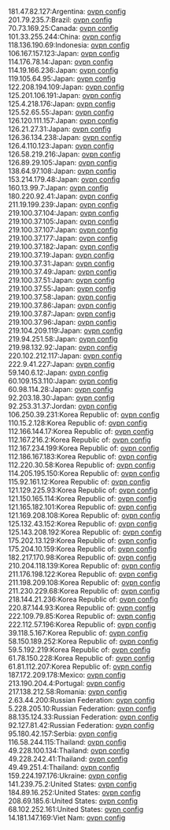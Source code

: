 181.47.82.127:Argentina: [ovpn config](vpn/181_47_82_127.ovpn)  
201.79.235.7:Brazil: [ovpn config](vpn/201_79_235_7.ovpn)  
70.73.169.25:Canada: [ovpn config](vpn/70_73_169_25.ovpn)  
101.33.255.244:China: [ovpn config](vpn/101_33_255_244.ovpn)  
118.136.190.69:Indonesia: [ovpn config](vpn/118_136_190_69.ovpn)  
106.167.157.123:Japan: [ovpn config](vpn/106_167_157_123.ovpn)  
114.176.78.14:Japan: [ovpn config](vpn/114_176_78_14.ovpn)  
114.19.166.236:Japan: [ovpn config](vpn/114_19_166_236.ovpn)  
119.105.64.95:Japan: [ovpn config](vpn/119_105_64_95.ovpn)  
122.208.194.109:Japan: [ovpn config](vpn/122_208_194_109.ovpn)  
125.201.106.191:Japan: [ovpn config](vpn/125_201_106_191.ovpn)  
125.4.218.176:Japan: [ovpn config](vpn/125_4_218_176.ovpn)  
125.52.65.55:Japan: [ovpn config](vpn/125_52_65_55.ovpn)  
126.120.111.157:Japan: [ovpn config](vpn/126_120_111_157.ovpn)  
126.21.27.31:Japan: [ovpn config](vpn/126_21_27_31.ovpn)  
126.36.134.238:Japan: [ovpn config](vpn/126_36_134_238.ovpn)  
126.4.110.123:Japan: [ovpn config](vpn/126_4_110_123.ovpn)  
126.58.219.216:Japan: [ovpn config](vpn/126_58_219_216.ovpn)  
126.89.29.105:Japan: [ovpn config](vpn/126_89_29_105.ovpn)  
138.64.97.108:Japan: [ovpn config](vpn/138_64_97_108.ovpn)  
153.214.179.48:Japan: [ovpn config](vpn/153_214_179_48.ovpn)  
160.13.99.7:Japan: [ovpn config](vpn/160_13_99_7.ovpn)  
180.220.92.41:Japan: [ovpn config](vpn/180_220_92_41.ovpn)  
211.19.199.239:Japan: [ovpn config](vpn/211_19_199_239.ovpn)  
219.100.37.104:Japan: [ovpn config](vpn/219_100_37_104.ovpn)  
219.100.37.105:Japan: [ovpn config](vpn/219_100_37_105.ovpn)  
219.100.37.107:Japan: [ovpn config](vpn/219_100_37_107.ovpn)  
219.100.37.177:Japan: [ovpn config](vpn/219_100_37_177.ovpn)  
219.100.37.182:Japan: [ovpn config](vpn/219_100_37_182.ovpn)  
219.100.37.19:Japan: [ovpn config](vpn/219_100_37_19.ovpn)  
219.100.37.31:Japan: [ovpn config](vpn/219_100_37_31.ovpn)  
219.100.37.49:Japan: [ovpn config](vpn/219_100_37_49.ovpn)  
219.100.37.51:Japan: [ovpn config](vpn/219_100_37_51.ovpn)  
219.100.37.55:Japan: [ovpn config](vpn/219_100_37_55.ovpn)  
219.100.37.58:Japan: [ovpn config](vpn/219_100_37_58.ovpn)  
219.100.37.86:Japan: [ovpn config](vpn/219_100_37_86.ovpn)  
219.100.37.87:Japan: [ovpn config](vpn/219_100_37_87.ovpn)  
219.100.37.96:Japan: [ovpn config](vpn/219_100_37_96.ovpn)  
219.104.209.119:Japan: [ovpn config](vpn/219_104_209_119.ovpn)  
219.94.251.58:Japan: [ovpn config](vpn/219_94_251_58.ovpn)  
219.98.132.92:Japan: [ovpn config](vpn/219_98_132_92.ovpn)  
220.102.212.117:Japan: [ovpn config](vpn/220_102_212_117.ovpn)  
222.9.41.227:Japan: [ovpn config](vpn/222_9_41_227.ovpn)  
59.140.6.12:Japan: [ovpn config](vpn/59_140_6_12.ovpn)  
60.109.153.110:Japan: [ovpn config](vpn/60_109_153_110.ovpn)  
60.98.114.28:Japan: [ovpn config](vpn/60_98_114_28.ovpn)  
92.203.18.30:Japan: [ovpn config](vpn/92_203_18_30.ovpn)  
92.253.31.37:Jordan: [ovpn config](vpn/92_253_31_37.ovpn)  
106.250.39.231:Korea Republic of: [ovpn config](vpn/106_250_39_231.ovpn)  
110.15.2.128:Korea Republic of: [ovpn config](vpn/110_15_2_128.ovpn)  
112.166.144.17:Korea Republic of: [ovpn config](vpn/112_166_144_17.ovpn)  
112.167.216.2:Korea Republic of: [ovpn config](vpn/112_167_216_2.ovpn)  
112.167.234.199:Korea Republic of: [ovpn config](vpn/112_167_234_199.ovpn)  
112.186.167.183:Korea Republic of: [ovpn config](vpn/112_186_167_183.ovpn)  
112.220.30.58:Korea Republic of: [ovpn config](vpn/112_220_30_58.ovpn)  
114.205.195.150:Korea Republic of: [ovpn config](vpn/114_205_195_150.ovpn)  
115.92.161.12:Korea Republic of: [ovpn config](vpn/115_92_161_12.ovpn)  
121.129.225.93:Korea Republic of: [ovpn config](vpn/121_129_225_93.ovpn)  
121.150.165.114:Korea Republic of: [ovpn config](vpn/121_150_165_114.ovpn)  
121.165.182.101:Korea Republic of: [ovpn config](vpn/121_165_182_101.ovpn)  
121.169.208.108:Korea Republic of: [ovpn config](vpn/121_169_208_108.ovpn)  
125.132.43.152:Korea Republic of: [ovpn config](vpn/125_132_43_152.ovpn)  
125.143.208.192:Korea Republic of: [ovpn config](vpn/125_143_208_192.ovpn)  
175.202.13.129:Korea Republic of: [ovpn config](vpn/175_202_13_129.ovpn)  
175.204.10.159:Korea Republic of: [ovpn config](vpn/175_204_10_159.ovpn)  
182.217.170.98:Korea Republic of: [ovpn config](vpn/182_217_170_98.ovpn)  
210.204.118.139:Korea Republic of: [ovpn config](vpn/210_204_118_139.ovpn)  
211.176.198.122:Korea Republic of: [ovpn config](vpn/211_176_198_122.ovpn)  
211.198.209.108:Korea Republic of: [ovpn config](vpn/211_198_209_108.ovpn)  
211.230.229.68:Korea Republic of: [ovpn config](vpn/211_230_229_68.ovpn)  
218.144.21.236:Korea Republic of: [ovpn config](vpn/218_144_21_236.ovpn)  
220.87.144.93:Korea Republic of: [ovpn config](vpn/220_87_144_93.ovpn)  
222.109.79.85:Korea Republic of: [ovpn config](vpn/222_109_79_85.ovpn)  
222.112.57.196:Korea Republic of: [ovpn config](vpn/222_112_57_196.ovpn)  
39.118.5.167:Korea Republic of: [ovpn config](vpn/39_118_5_167.ovpn)  
58.150.189.252:Korea Republic of: [ovpn config](vpn/58_150_189_252.ovpn)  
59.5.192.219:Korea Republic of: [ovpn config](vpn/59_5_192_219.ovpn)  
61.78.150.228:Korea Republic of: [ovpn config](vpn/61_78_150_228.ovpn)  
61.81.112.207:Korea Republic of: [ovpn config](vpn/61_81_112_207.ovpn)  
187.172.209.178:Mexico: [ovpn config](vpn/187_172_209_178.ovpn)  
213.190.204.4:Portugal: [ovpn config](vpn/213_190_204_4.ovpn)  
217.138.212.58:Romania: [ovpn config](vpn/217_138_212_58.ovpn)  
2.63.44.200:Russian Federation: [ovpn config](vpn/2_63_44_200.ovpn)  
5.228.205.10:Russian Federation: [ovpn config](vpn/5_228_205_10.ovpn)  
88.135.124.33:Russian Federation: [ovpn config](vpn/88_135_124_33.ovpn)  
92.127.81.42:Russian Federation: [ovpn config](vpn/92_127_81_42.ovpn)  
95.180.42.157:Serbia: [ovpn config](vpn/95_180_42_157.ovpn)  
116.58.244.115:Thailand: [ovpn config](vpn/116_58_244_115.ovpn)  
49.228.100.134:Thailand: [ovpn config](vpn/49_228_100_134.ovpn)  
49.228.242.41:Thailand: [ovpn config](vpn/49_228_242_41.ovpn)  
49.49.251.4:Thailand: [ovpn config](vpn/49_49_251_4.ovpn)  
159.224.197.176:Ukraine: [ovpn config](vpn/159_224_197_176.ovpn)  
141.239.75.2:United States: [ovpn config](vpn/141_239_75_2.ovpn)  
184.89.16.252:United States: [ovpn config](vpn/184_89_16_252.ovpn)  
208.69.185.6:United States: [ovpn config](vpn/208_69_185_6.ovpn)  
68.102.252.161:United States: [ovpn config](vpn/68_102_252_161.ovpn)  
14.181.147.169:Viet Nam: [ovpn config](vpn/14_181_147_169.ovpn)  
